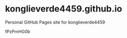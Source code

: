 # konglieverde4459.github.io
Personal GitHub Pages site for konglieverde4459





































fPzPmHG0b
